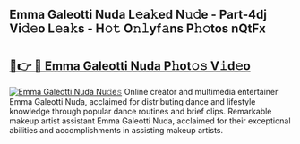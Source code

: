 ## Emma Galeotti Nuda L𝚎a𝚔ed N𝚞𝚍e - Part-4dj Vi𝚍𝚎o L𝚎a𝚔s - H𝚘𝚝 O𝚗𝚕yf𝚊ns P𝚑𝚘tos nQtFx

# <h2><a href="http://kf646rw.oniu.top/?m=Emma+Galeotti+Nuda">🔗👉 🔴 Emma Galeotti Nuda P𝚑ot𝚘𝚜 V𝚒d𝚎o</a></h2>

[![Emma Galeotti Nuda Nu𝚍e𝚜](https://i.imgur.com/0qMVB7G.gif)](http://kf646rw.oniu.top/?m=Emma+Galeotti+Nuda)
Online creator and multimedia entertainer Emma Galeotti Nuda, acclaimed for distributing dance and lifestyle knowledge through popular dance routines and brief clips. Remarkable makeup artist assistant Emma Galeotti Nuda, acclaimed for their exceptional abilities and accomplishments in assisting makeup artists.  
